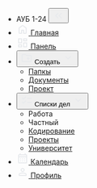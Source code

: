 <!DOCTYPE html>
<html lang="en">
<head>
  <meta charset="UTF-8">
  <meta name="viewport" content="width=device-width, initial-scale=1.0">
  <title>Главная</title>
  <link rel="stylesheet" href="style.css">
  <script type="text/javascript" src="app.js" defer></script>
</head>
<body>
  <nav id="sidebar">
    <ul>
      <li>
        <span class="logo">АУБ 1-24</span>
        <button onclick=toggleSidebar() id="toggle-btn">
          <svg xmlns="http://www.w3.org/2000/svg" height="24px" viewBox="0 -960 960 960" width="24px" fill="#e8eaed"><path d="m313-480 155 156q11 11 11.5 27.5T468-268q-11 11-28 11t-28-11L228-452q-6-6-8.5-13t-2.5-15q0-8 2.5-15t8.5-13l184-184q11-11 27.5-11.5T468-692q11 11 11 28t-11 28L313-480Zm264 0 155 156q11 11 11.5 27.5T732-268q-11 11-28 11t-28-11L492-452q-6-6-8.5-13t-2.5-15q0-8 2.5-15t8.5-13l184-184q11-11 27.5-11.5T732-692q11 11 11 28t-11 28L577-480Z"/></svg>
        </button>
      </li>
      <li class="active">
        <a href="index.html">
          <svg xmlns="http://www.w3.org/2000/svg" height="24px" viewBox="0 -960 960 960" width="24px" fill="#e8eaed"><path d="M240-200h120v-200q0-17 11.5-28.5T400-440h160q17 0 28.5 11.5T600-400v200h120v-360L480-740 240-560v360Zm-80 0v-360q0-19 8.5-36t23.5-28l240-180q21-16 48-16t48 16l240 180q15 11 23.5 28t8.5 36v360q0 33-23.5 56.5T720-120H560q-17 0-28.5-11.5T520-160v-200h-80v200q0 17-11.5 28.5T400-120H240q-33 0-56.5-23.5T160-200Zm320-270Z"/></svg>
          <span>Главная</span>
        </a>
      </li>
      <li>
        <a href="dashboard.html">
          <svg xmlns="http://www.w3.org/2000/svg" height="24px" viewBox="0 -960 960 960" width="24px" fill="#e8eaed"><path d="M520-640v-160q0-17 11.5-28.5T560-840h240q17 0 28.5 11.5T840-800v160q0 17-11.5 28.5T800-600H560q-17 0-28.5-11.5T520-640ZM120-480v-320q0-17 11.5-28.5T160-840h240q17 0 28.5 11.5T440-800v320q0 17-11.5 28.5T400-440H160q-17 0-28.5-11.5T120-480Zm400 320v-320q0-17 11.5-28.5T560-520h240q17 0 28.5 11.5T840-480v320q0 17-11.5 28.5T800-120H560q-17 0-28.5-11.5T520-160Zm-400 0v-160q0-17 11.5-28.5T160-360h240q17 0 28.5 11.5T440-320v160q0 17-11.5 28.5T400-120H160q-17 0-28.5-11.5T120-160Zm80-360h160v-240H200v240Zm400 320h160v-240H600v240Zm0-480h160v-80H600v80ZM200-200h160v-80H200v80Zm160-320Zm240-160Zm0 240ZM360-280Z"/></svg>
          <span>Панель</span>
        </a>
      </li>
      <li>
        <button onclick=toggleSubMenu(this) class="dropdown-btn">
          <svg xmlns="http://www.w3.org/2000/svg" height="24px" viewBox="0 -960 960 960" width="24px" fill="#e8eaed"><path d="M160-160q-33 0-56.5-23.5T80-240v-480q0-33 23.5-56.5T160-800h207q16 0 30.5 6t25.5 17l57 57h320q33 0 56.5 23.5T880-640v400q0 33-23.5 56.5T800-160H160Zm0-80h640v-400H447l-80-80H160v480Zm0 0v-480 480Zm400-160v40q0 17 11.5 28.5T600-320q17 0 28.5-11.5T640-360v-40h40q17 0 28.5-11.5T720-440q0-17-11.5-28.5T680-480h-40v-40q0-17-11.5-28.5T600-560q-17 0-28.5 11.5T560-520v40h-40q-17 0-28.5 11.5T480-440q0 17 11.5 28.5T520-400h40Z"/></svg>
          <span>Создать</span>
          <svg xmlns="http://www.w3.org/2000/svg" height="24px" viewBox="0 -960 960 960" width="24px" fill="#e8eaed"><path d="M480-361q-8 0-15-2.5t-13-8.5L268-556q-11-11-11-28t11-28q11-11 28-11t28 11l156 156 156-156q11-11 28-11t28 11q11 11 11 28t-11 28L508-372q-6 6-13 8.5t-15 2.5Z"/></svg>
        </button>
        <ul class="sub-menu">
          <div>
            <li><a href="#">Папкы</a></li>
            <li><a href="#">Документы</a></li>
            <li><a href="#">Проект</a></li>
          </div>
        </ul>
      </li>
      <li>
        <button onclick=toggleSubMenu(this) class="dropdown-btn">
          <svg xmlns="http://www.w3.org/2000/svg" height="24px" viewBox="0 -960 960 960" width="24px" fill="#e8eaed"><path d="m221-313 142-142q12-12 28-11.5t28 12.5q11 12 11 28t-11 28L250-228q-12 12-28 12t-28-12l-86-86q-11-11-11-28t11-28q11-11 28-11t28 11l57 57Zm0-320 142-142q12-12 28-11.5t28 12.5q11 12 11 28t-11 28L250-548q-12 12-28 12t-28-12l-86-86q-11-11-11-28t11-28q11-11 28-11t28 11l57 57Zm339 353q-17 0-28.5-11.5T520-320q0-17 11.5-28.5T560-360h280q17 0 28.5 11.5T880-320q0 17-11.5 28.5T840-280H560Zm0-320q-17 0-28.5-11.5T520-640q0-17 11.5-28.5T560-680h280q17 0 28.5 11.5T880-640q0 17-11.5 28.5T840-600H560Z"/></svg>
          <span>Списки дел</span>
          <svg xmlns="http://www.w3.org/2000/svg" height="24px" viewBox="0 -960 960 960" width="24px" fill="#e8eaed"><path d="M480-361q-8 0-15-2.5t-13-8.5L268-556q-11-11-11-28t11-28q11-11 28-11t28 11l156 156 156-156q11-11 28-11t28 11q11 11 11 28t-11 28L508-372q-6 6-13 8.5t-15 2.5Z"/></svg>
        </button>
        <ul class="sub-menu">
          <div>
             <li><a hef="#">Работа</a></li>
            <li><a hef="#">Частный</a></li>
            <li><a href="#">Кодирование</a></li>
            <li><a href="#">Проекты</a></li>
            <li><a href="#">Университет</a></li>
          </div>
        </ul>
      </li>
      <li>
        <a href="calendar.html">
          <svg xmlns="http://www.w3.org/2000/svg" height="24px" viewBox="0 -960 960 960" width="24px" fill="#e8eaed"><path d="M200-80q-33 0-56.5-23.5T120-160v-560q0-33 23.5-56.5T200-800h40v-40q0-17 11.5-28.5T280-880q17 0 28.5 11.5T320-840v40h320v-40q0-17 11.5-28.5T680-880q17 0 28.5 11.5T720-840v40h40q33 0 56.5 23.5T840-720v560q0 33-23.5 56.5T760-80H200Zm0-80h560v-400H200v400Zm0-480h560v-80H200v80Zm0 0v-80 80Zm280 240q-17 0-28.5-11.5T440-440q0-17 11.5-28.5T480-480q17 0 28.5 11.5T520-440q0 17-11.5 28.5T480-400Zm-160 0q-17 0-28.5-11.5T280-440q0-17 11.5-28.5T320-480q17 0 28.5 11.5T360-440q0 17-11.5 28.5T320-400Zm320 0q-17 0-28.5-11.5T600-440q0-17 11.5-28.5T640-480q17 0 28.5 11.5T680-440q0 17-11.5 28.5T640-400ZM480-240q-17 0-28.5-11.5T440-280q0-17 11.5-28.5T480-320q17 0 28.5 11.5T520-280q0 17-11.5 28.5T480-240Zm-160 0q-17 0-28.5-11.5T280-280q0-17 11.5-28.5T320-320q17 0 28.5 11.5T360-280q0 17-11.5 28.5T320-240Zm320 0q-17 0-28.5-11.5T600-280q0-17 11.5-28.5T640-320q17 0 28.5 11.5T680-280q0 17-11.5 28.5T640-240Z"/></svg>
          <span>Календарь</span>
        </a>
      </li>
      <li>
        <a href="profile.html">
          <svg xmlns="http://www.w3.org/2000/svg" height="24px" viewBox="0 -960 960 960" width="24px" fill="#e8eaed"><path d="M480-480q-66 0-113-47t-47-113q0-66 47-113t113-47q66 0 113 47t47 113q0 66-47 113t-113 47ZM160-240v-32q0-34 17.5-62.5T224-378q62-31 126-46.5T480-440q66 0 130 15.5T736-378q29 15 46.5 43.5T800-272v32q0 33-23.5 56.5T720-160H240q-33 0-56.5-23.5T160-240Zm80 0h480v-32q0-11-5.5-20T700-306q-54-27-109-40.5T480-360q-56 0-111 13.5T260-306q-9 5-14.5 14t-5.5 20v32Zm240-320q33 0 56.5-23.5T560-640q0-33-23.5-56.5T480-720q-33 0-56.5 23.5T400-640q0 33 23.5 56.5T480-560Zm0-80Zm0 400Z"/></svg>
          <span>Профиль</span>
        </a>
      </li>
    </ul>
  </nav>
  
</body>
</html>
